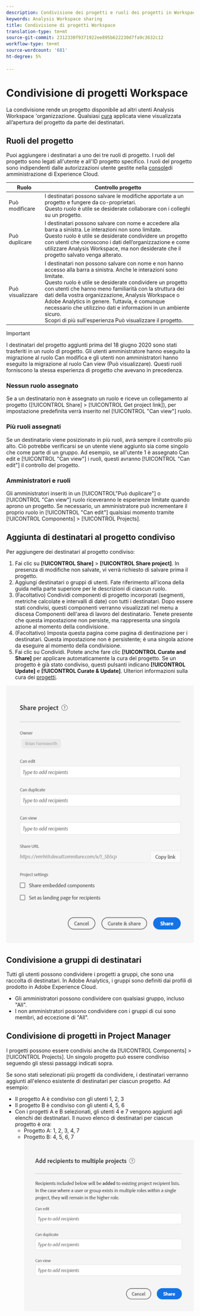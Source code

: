 ```yaml
---
description: Condivisione dei progetti e ruoli dei progetti in Workspace
keywords: Analysis Workspace sharing
title: Condivisione di progetti Workspace
translation-type: tm+mt
source-git-commit: 2312330f9371922ee895b622230d7fa9c3632c12
workflow-type: tm+mt
source-wordcount: '681'
ht-degree: 5%

---
```



# Condivisione di progetti Workspace

La condivisione rende un progetto disponibile ad altri utenti Analysis Workspace &#39;organizzazione. Qualsiasi [cura](curate.md) applicata viene visualizzata all’apertura del progetto da parte dei destinatari.

## Ruoli del progetto

Puoi aggiungere i destinatari a uno dei tre ruoli di progetto. I ruoli del progetto sono legati all&#39;utente e all&#39;ID progetto specifico. I ruoli del progetto sono indipendenti dalle autorizzazioni utente gestite nella [console](https://docs.adobe.com/content/help/it-IT/core-services/interface/manage-users-and-products/admin-getting-started.html)di amministrazione di Experience Cloud.

| Ruolo | Controllo progetto |
|---|---|
| Può modificare | I destinatari possono salvare le modifiche apportate a un progetto e fungere da co-proprietari.<br>Questo ruolo è utile se desiderate collaborare con i colleghi su un progetto. |
| Può duplicare | I destinatari possono salvare con nome e accedere alla barra a sinistra. Le interazioni non sono limitate.<br>Questo ruolo è utile se desiderate condividere un progetto con utenti che conoscono i dati dell’organizzazione e come utilizzare  Analysis Workspace, ma non desiderate che il progetto salvato venga alterato. |
| Può visualizzare | I destinatari non possono salvare con nome e non hanno accesso alla barra a sinistra. Anche le interazioni sono limitate.<br>Questo ruolo è utile se desiderate condividere un progetto con utenti che hanno meno familiarità con la struttura dei dati della vostra organizzazione,  Analysis Workspace o Adobe  Analytics in genere. Tuttavia, è comunque necessario che utilizzino dati e informazioni in un ambiente sicuro.<br>Scopri di più sull&#39;esperienza [](/help/analyze/analysis-workspace/curate-share/view-only-projects.md)Può visualizzare il progetto. |

>[!IMPORTANT]
> I destinatari del progetto aggiunti prima del 18 giugno 2020 sono stati trasferiti in un ruolo di progetto. Gli utenti amministratore hanno eseguito la migrazione al ruolo Can modifica e gli utenti non amministratori hanno eseguito la migrazione al ruolo Can view (Può visualizzare). Questi ruoli forniscono la stessa esperienza di progetto che avevano in precedenza.

### Nessun ruolo assegnato

Se a un destinatario non è assegnato un ruolo e riceve un collegamento al progetto ([!UICONTROL Share] > [!UICONTROL Get project link]), per impostazione predefinita verrà inserito nel [!UICONTROL "Can view"] ruolo.

### Più ruoli assegnati

Se un destinatario viene posizionato in più ruoli, avrà sempre il controllo più alto. Ciò potrebbe verificarsi se un utente viene aggiunto sia come singolo che come parte di un gruppo. Ad esempio, se all&#39;utente 1 è assegnato Can edit e [!UICONTROL "Can view"] i ruoli, questi avranno [!UICONTROL "Can edit"] il controllo del progetto.

### Amministratori e ruoli

Gli amministratori inseriti in un [!UICONTROL&quot;Può duplicare&quot;] o [!UICONTROL "Can view"] ruolo riceveranno le esperienze limitate quando aprono un progetto. Se necessario, un amministratore può incrementare il proprio ruolo in [!UICONTROL "Can edit"] qualsiasi momento tramite [!UICONTROL Components] > [!UICONTROL Projects].

## Aggiunta di destinatari al progetto condiviso

Per aggiungere dei destinatari al progetto condiviso:

1. Fai clic su **[!UICONTROL Share]** > **[!UICONTROL Share project]**.
In presenza di modifiche non salvate, vi verrà richiesto di salvare prima il progetto.
1. Aggiungi destinatari o gruppi di utenti.
Fate riferimento all&#39;icona della guida nella parte superiore per le descrizioni di ciascun ruolo.
1. (Facoltativo) Condividi componenti di progetto incorporati (segmenti, metriche calcolate e intervalli di date) con tutti i destinatari.
Dopo essere stati condivisi, questi componenti verranno visualizzati nel menu a discesa Componenti dell&#39;area di lavoro del destinatario. Tenete presente che questa impostazione non persiste, ma rappresenta una singola azione al momento della condivisione.
1. (Facoltativo) Imposta questa pagina come pagina di destinazione per i destinatari.
Questa impostazione non è persistente; è una singola azione da eseguire al momento della condivisione.
1. Fai clic su Condividi.
Potete anche fare clic **[!UICONTROL Curate and Share]** per applicare automaticamente la cura del progetto. Se un progetto è già stato condiviso, questi pulsanti indicano **[!UICONTROL Update]** e **[!UICONTROL Curate & Update]**. Ulteriori informazioni sulla cura dei [progetti](https://docs.adobe.com/content/help/it-IT/analytics/analyze/analysis-workspace/curate-share/curate.html).

![](assets/share-proj-modal.png)

## Condivisione a gruppi di destinatari

Tutti gli utenti possono condividere i progetti a gruppi, che sono una raccolta di destinatari. In Adobe  Analytics, i gruppi sono definiti dai profili di prodotto in Adobe Experience Cloud.

* Gli amministratori possono condividere con qualsiasi gruppo, incluso &quot;All&quot;.
* I non amministratori possono condividere con i gruppi di cui sono membri, ad eccezione di &quot;All&quot;.

## Condivisione di progetti in Project Manager

I progetti possono essere condivisi anche da [!UICONTROL Components] > [!UICONTROL Projects]. Un singolo progetto può essere condiviso seguendo gli stessi passaggi indicati sopra.

Se sono stati selezionati più progetti da condividere, i destinatari verranno aggiunti all&#39;elenco esistente di destinatari per ciascun progetto. Ad esempio:

* Il progetto A è condiviso con gli utenti 1, 2, 3
* Il progetto B è condiviso con gli utenti 4, 5, 6
* Con i progetti A e B selezionati, gli utenti 4 e 7 vengono aggiunti agli elenchi dei destinatari. Il nuovo elenco di destinatari per ciascun progetto è ora:
   * Progetto A: 1, 2, 3, 4, 7
   * Progetto B: 4, 5, 6, 7
   ![](assets/mult-proj-sharing.png)
